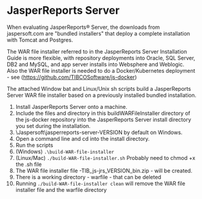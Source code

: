 # JasperReports Server

When evaluating JasperReports® Server, the downloads from jaspersoft.com are "bundled installers" that deploy a complete installation with Tomcat and Postgres.

The WAR file installer referred to in the JasperReports Server Installation Guide is more flexible, with repository deployments into Oracle, SQL Server, DB2 and MySQL, and app server installs into Websphere and Weblogic. Also the WAR file installer is needed to do a Docker/Kubernetes deployment - see (https://github.com/TIBCOSoftware/js-docker)

The attached Window bat and Linux/Unix sh scripts build a JasperReports Server WAR file installer based on a previously installed bundled installation.

1. Install JasperReports Server onto a machine.
1. Include the files and directory in this buildWARFileInstaller directory of the js-docker repository into the JasperReports Server install directory you set during the installation.
  1. \Jaspersoft\jasperreports-server-VERSION by default on Windows.
1. Open a command line and cd into the install directory.
1. Run the scripts
  1. (Windows) `.\build-WAR-file-installer`
  1. (Linux/Mac) `./build-WAR-file-installer.sh` Probably need to chmod +x the .sh file
1. The WAR file installer file -TIB_js-jrs_VERSION_bin.zip - will be created.
  1. There is a working directory - warfile - that can be deleted
1. Running  `./build-WAR-file-installer clean` will remove the WAR file installer file and the warfile directory